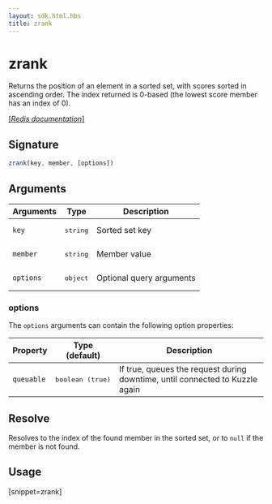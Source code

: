 ```yaml
---
layout: sdk.html.hbs
title: zrank
---
```


# zrank

Returns the position of an element in a sorted set, with scores sorted in ascending order. The index returned is 0-based (the lowest score member has an index of 0).

[[_Redis documentation_]](https://redis.io/commands/zrank)

## Signature

```js
zrank(key, member, [options])
```

## Arguments

| Arguments    | Type    | Description |
|--------------|---------|-------------|
| `key` | <pre>string</pre> | Sorted set key |
| `member` | <pre>string</pre> | Member value |
| ``options`` | <pre>object</pre> | Optional query arguments |

### options

The `options` arguments can contain the following option properties:

| Property   | Type (default)   | Description                       |
| ---------- | ------- | --------------------------------- |
| `queuable` | <pre>boolean (true)</pre> | If true, queues the request during downtime, until connected to Kuzzle again |

## Resolve

Resolves to the index of the found member in the sorted set, or to `null` if the member is not found.

## Usage

[snippet=zrank]
